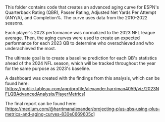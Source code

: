 This folder contains code that creates an advanced aging curve for ESPN's Quarterback Rating (QBR), Passer Rating, Adjusted Net Yards Per Attempt (ANY/A), and Completion%. The curve uses data from the 2010-2022 seasons.

Each player's 2023 performance was normalized to the 2023 NFL league average. Then, the aging curves were used to create an expected performance for each 2023 QB to determine who overachieved and who underachieved the most.

The ultimate goal is to create a baseline prediction for each QB's statistics ahead of the 2024 NFL season, which will be tracked throughout the year for the same purpose as 2023's baseline.

A dashboard was created with the findings from this analysis, which can be found here: [https://public.tableau.com/app/profile/alexander.harriman4059/viz/2023NFLQBAdvancedAnalysis/PlayerMetrics]

The final report can be found here: [https://medium.com/@harrimanalexander/projecting-plus-qbs-using-plus-metrics-and-aging-curves-830e0669605c]
